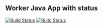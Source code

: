 ## Worker Java App with status

  [![Build Status](http://3.22.163.46:8080/buildStatus/icon?job=instavote%2Fworker-build)](http://3.134.247.222:8080/job/instavote/job/worker-build/)
  [![Build Status](http://3.22.163.46:8080/buildStatus/icon?job=instavote%2Fworker-test&subject=UnitTest)](http://3.134.247.222:8080/job/instavote/job/worker-test/)
